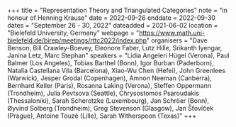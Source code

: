 +++
title = "Representation Theory and Triangulated Categories"
note = "in honour of Henning Krause"
date = 2022-09-26
enddate = 2022-09-30
dates = "September 26 - 30, 2022"
dateadded = 2021-06-02
location = "Bielefeld University, Germany"
webpage = "https://www.math.uni-bielefeld.de/birep/meetings/rttc2022/index.php"
organisers = "Dave Benson, Bill Crawley-Boevey, Eleonore Faber, Lutz Hille, Srikanth Iyengar, Janina Letz, Marc Stephan"
speakers = "Lidia Angeleri Hügel (Verona),  Paul Balmer (Los Angeles), Tobias Barthel (Bonn), Igor Burban (Paderborn), Natalia Castellana Vila (Barcelona), Xiao-Wu Chen (Hefei), John Greenlees (Warwick), Jesper Grodal (Copenhagen), Amnon Neeman (Canberra), Bernhard Keller (Paris), Rosanna Laking (Verona), Steffen Oppermann (Trondheim), Julia Pevtsova (Seattle), Chrysostomos Psaroudakis (Thessaloniki), Sarah Scherotzke (Luxembourg), Jan Schröer (Bonn), Øyvind Solberg (Trondheim), Greg Stevenson (Glasgow), Jan Šťovíček (Prague), Antoine Touzé (Lille), Sarah Witherspoon (Texas)"
+++
